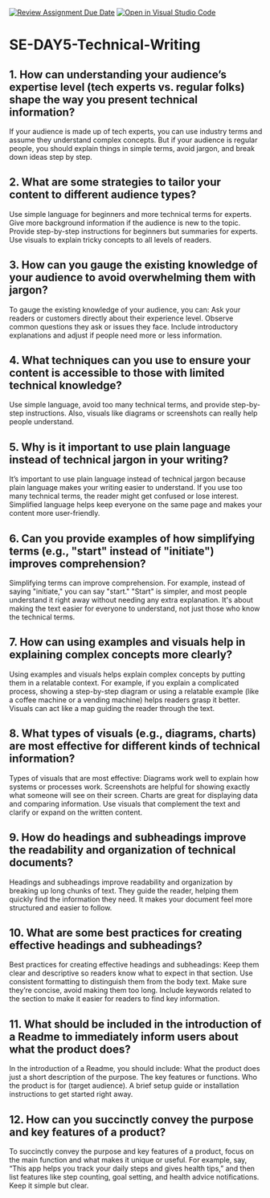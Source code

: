 [![Review Assignment Due Date](https://classroom.github.com/assets/deadline-readme-button-22041afd0340ce965d47ae6ef1cefeee28c7c493a6346c4f15d667ab976d596c.svg)](https://classroom.github.com/a/zsAR-pyY)
[![Open in Visual Studio Code](https://classroom.github.com/assets/open-in-vscode-2e0aaae1b6195c2367325f4f02e2d04e9abb55f0b24a779b69b11b9e10269abc.svg)](https://classroom.github.com/online_ide?assignment_repo_id=18484280&assignment_repo_type=AssignmentRepo)
# SE-DAY5-Technical-Writing
## 1. How can understanding your audience’s expertise level (tech experts vs. regular folks) shape the way you present technical information?
If your audience is made up of tech experts, you can use industry terms and assume they understand complex concepts. But if your audience is regular people, you should explain things in simple terms, avoid jargon, and break down ideas step by step.
## 2. What are some strategies to tailor your content to different audience types?
Use simple language for beginners and more technical terms for experts.
Give more background information if the audience is new to the topic.
Provide step-by-step instructions for beginners but summaries for experts.
Use visuals to explain tricky concepts to all levels of readers.
## 3. How can you gauge the existing knowledge of your audience to avoid overwhelming them with jargon?
To gauge the existing knowledge of your audience, you can:
Ask your readers or customers directly about their experience level.
Observe common questions they ask or issues they face.
Include introductory explanations and adjust if people need more or less information.
## 4. What techniques can you use to ensure your content is accessible to those with limited technical knowledge?
Use simple language, avoid too many technical terms, and provide step-by-step instructions. Also, visuals like diagrams or screenshots can really help people understand.
## 5. Why is it important to use plain language instead of technical jargon in your writing?
It’s important to use plain language instead of technical jargon because plain language makes your writing easier to understand. If you use too many technical terms, the reader might get confused or lose interest. Simplified language helps keep everyone on the same page and makes your content more user-friendly.
## 6. Can you provide examples of how simplifying terms (e.g., "start" instead of "initiate") improves comprehension?
Simplifying terms can improve comprehension. For example, instead of saying "initiate," you can say "start." "Start" is simpler, and most people understand it right away without needing any extra explanation. It's about making the text easier for everyone to understand, not just those who know the technical terms.
## 7. How can using examples and visuals help in explaining complex concepts more clearly?
Using examples and visuals helps explain complex concepts by putting them in a relatable context. For example, if you explain a complicated process, showing a step-by-step diagram or using a relatable example (like a coffee machine or a vending machine) helps readers grasp it better. Visuals can act like a map guiding the reader through the text.
## 8. What types of visuals (e.g., diagrams, charts) are most effective for different kinds of technical information?
Types of visuals that are most effective:
Diagrams work well to explain how systems or processes work.
Screenshots are helpful for showing exactly what someone will see on their screen.
Charts are great for displaying data and comparing information.
Use visuals that complement the text and clarify or expand on the written content.
## 9. How do headings and subheadings improve the readability and organization of technical documents?
Headings and subheadings improve readability and organization by breaking up long chunks of text. They guide the reader, helping them quickly find the information they need. It makes your document feel more structured and easier to follow.
## 10. What are some best practices for creating effective headings and subheadings?
Best practices for creating effective headings and subheadings:
Keep them clear and descriptive so readers know what to expect in that section.
Use consistent formatting to distinguish them from the body text.
Make sure they’re concise, avoid making them too long.
Include keywords related to the section to make it easier for readers to find key information.
## 11. What should be included in the introduction of a Readme to immediately inform users about what the product does?
In the introduction of a Readme, you should include:
What the product does just a short description of the purpose.
The key features or functions.
Who the product is for (target audience).
A brief setup guide or installation instructions to get started right away.
## 12. How can you succinctly convey the purpose and key features of a product?
To succinctly convey the purpose and key features of a product, focus on the main function and what makes it unique or useful. For example, say, “This app helps you track your daily steps and gives health tips,” and then list features like step counting, goal setting, and health advice notifications. Keep it simple but clear.
